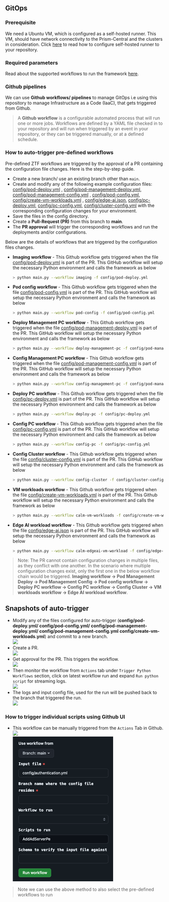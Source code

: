 ## GitOps

### Prerequisite

We need a Ubuntu VM, which is configured as a self-hosted runner. This VM, should have network connectivity to the
Prism-Central and the clusters in consideration.
Click [here](https://docs.github.com/en/actions/hosting-your-own-runners/managing-self-hosted-runners) to read how to
configure self-hosted runner to your repository.

### Required parameters

Read about the supported workflows to run the framework [here](../README.md#running-existing-workflows).

### Github pipelines

We can use **Github workflows/ pipelines** to manage GitOps i.e using this repository to manage Infrastructure as a
Code (IaaC), that gets triggered from Github.
> A **Github workflow** is a configurable automated process that will run one or more jobs. Workflows are defined by a
> YAML file checked in to your repository and will run when triggered by an event in your repository, or they can be
> triggered manually, or at a defined schedule.

### How to auto-trigger pre-defined workflows

Pre-defined ZTF workflows are triggered by the approval of a PR containing the configuration file changes.
Here is the step-by-step guide.

- Create a new branch/ use an existing branch other than `main`.
- Create and modify any of the following example configuration
  files: [config/pod-deploy.yml](example-configs/pod-configs/pod-deploy.yml)
  , [config/pod-management-deploy.yml](example-configs/pod-configs/pod-management-deploy.yml), [config/pod-management-config.yml](example-configs/pod-configs/pod-management-config.yml)
  , [config/pod-config.yml](example-configs/pod-configs/pod-config.yml), [config/create-vm-workloads.yml](example-configs/workflow-configs/create-vm-workloads.yml)
  , [config/edge-ai.json](example-configs/workflow-configs/edge-ai.json), [config/pc-deploy.yml](example-configs/workflow-configs/pc-deploy.yml), [config/pc-config.yml](example-configs/workflow-configs/pc-config.yml), [config/cluster-config.yml](example-configs/workflow-configs/cluster-config.yml)
  with the corresponding configuration changes for your environment.
- Save the files in the config directory.
- Create a **Pull-Request (PR)** from this branch to **main**.
- The **PR approval** will trigger the corresponding workflows and run the deployments and/or configurations.

Below are the details of workflows that are triggered by the
configuration files changes.

- **Imaging workflow** - This Github workflow gets triggered when the
  file [config/pod-deploy.yml](example-configs/pod-configs/pod-deploy.yml) is part
  of the PR. This GitHub workflow will setup the necessary Python environment and calls the framework as below
    ```sh
    > python main.py --workflow imaging -f config/pod-deploy.yml
    ```
- **Pod config workflow** - This Github workflow gets triggered when the
  file [config/pod-config.yml](example-configs/pod-configs/pod-config.yml) is
  part of the PR. This GitHub workflow will setup the necessary Python environment and calls the framework as below
    ```sh
    > python main.py --workflow pod-config -f config/pod-config.yml
    ```
- **Deploy Management PC workflow** - This Github workflow gets triggered when the
  file [config/pod-management-deploy.yml](example-configs/pod-configs/pod-management-deploy.yml) is
  part of the PR. This GitHub workflow will setup the necessary Python environment and calls the framework as below
    ```sh
    > python main.py --workflow deploy-management-pc -f config/pod-management-deploy.yml
    ```
- **Config Management PC workflow** - This Github workflow gets triggered when the
  file [config/pod-management-config.yml](example-configs/pod-configs/pod-management-config.yml) is
  part of the PR. This GitHub workflow will setup the necessary Python environment and calls the framework as below
    ```sh
    > python main.py --workflow config-management-pc -f config/pod-management-config.yml
    ``` 
- **Deploy PC workflow** - This Github workflow gets triggered when the
  file [config/pc-deploy.yml](example-configs/workflow-configs/pc-deploy.yml) is
  part of the PR. This GitHub workflow will setup the necessary Python environment and calls the framework as below
    ```sh
    > python main.py --workflow deploy-pc -f config/pc-deploy.yml
    ```
- **Config PC workflow** - This Github workflow gets triggered when the
  file [config/pc-config.yml](example-configs/workflow-configs/pc-config.yml) is
  part of the PR. This GitHub workflow will setup the necessary Python environment and calls the framework as below
    ```sh
    > python main.py --workflow config-pc -f config/pc-config.yml
    ```  
- **Config Cluster workflow** - This Github workflow gets triggered when the
  file [config/cluster-config.yml](example-configs/workflow-configs/cluster-config.yml) is
  part of the PR. This GitHub workflow will setup the necessary Python environment and calls the framework as below
    ```sh
    > python main.py --workflow config-cluster -f config/cluster-config.yml
    ```    
- **VM workloads workflow** - This Github workflow gets triggered when the
  file [config/create-vm-workloads.yml](example-configs/workflow-configs/create-vm-workloads.yml) is part of the PR.
  This Github workflow will setup the
  necessary Python environment and calls the framework as below
    ```sh
    > python main.py --workflow calm-vm-workloads -f config/create-vm-workloads.yml
    ```
- **Edge AI workload workflow** - This Github workflow gets triggered when the
  file [config/edge-ai.json](example-configs/workflow-configs/edge-ai.json)
  is part of the PR. This GitHub workflow will setup the necessary Python environment and calls the framework as below
    ```sh
    > python main.py --workflow calm-edgeai-vm-workload -f config/edge-ai.json
    ```

> Note: The PR cannot contain configuration changes in multiple files, as they conflict with one another. In the
> scenario where multiple configuration changes exist, only the first one in the below workflow chain would be triggered.
> **Imaging workflow -> Pod Management Deploy -> Pod Management Config -> Pod config workflow -> Deploy PC workflow ->
Config PC workflow -> Config Cluster -> VM workloads workflow -> Edge AI workload workflow**.

## Snapshots of auto-trigger

- Modify any of the files configured for auto-trigger (**config/pod-deploy.yml/ config/pod-config.yml/
  config/pod-management-deploy.yml/
  config/pod-management-config.yml config/create-vm-workloads.yml**) and commit to a new branch.  
  ![](../.github/images/new-branch.png)
- Create a PR.  
  ![](../.github/images/new-pr.png)
- Get approval for the PR. This triggers the workflow.  
  ![](../.github/images/approve-pr.png)
- Then monitor the workflow from `Actions` tab under `Trigger Python Workflows` section, click on latest workflow run
  and expand `Run python script` for streaming logs.  
  ![](../.github/images/workflow.png)
- The logs and input config file, used for the run will be pushed back to the branch that triggered the run.  
  ![](../.github/images/logs.png)

### How to trigger individual scripts using Github UI

- This workflow can be manually triggered from the `Actions` Tab in Github.  
  ![](../.github/images/actions.png)  
  ![](../.github/images/run_wf.png)

> Note we can use the above method to also select the pre-defined workflows to run